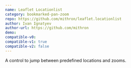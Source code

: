 ```yaml
---
name: Leaflet Locationlist
category: bookmarked-pan-zoom
repo: https://github.com/mithron/leaflet.locationlist
author: Ivan Ignatyev
author-url: https://github.com/mithron
demo: 
compatible-v0:
compatible-v1: true
compatible-v2: false
---
```


A control to jump between predefined locations and zooms.
